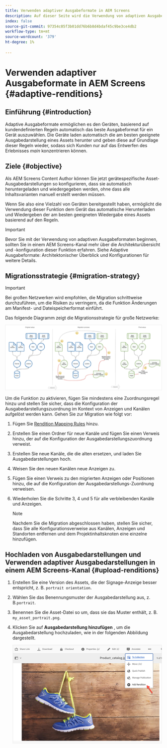 ```yaml
---
title: Verwenden adaptiver Ausgabeformate in AEM Screens
description: Auf dieser Seite wird die Verwendung von adaptiven Ausgabeformaten in AEM Screens beschrieben.
index: false
source-git-commit: 97354c05f3b01dd76b6b8d4bdaf45c9be3ce4db2
workflow-type: tm+mt
source-wordcount: '379'
ht-degree: 1%

---
```


# Verwenden adaptiver Ausgabeformate in AEM Screens {#adaptive-renditions}

## Einführung {#introduction}

Adaptive Ausgabeformate ermöglichen es den Geräten, basierend auf kundendefinierten Regeln automatisch das beste Ausgabeformat für ein Gerät auszuwählen. Die Geräte laden automatisch die am besten geeignete Ausgabedarstellung eines Assets herunter und geben diese auf Grundlage dieser Regeln wieder, sodass sich Kunden nur auf das Entwerfen des Erlebnisses *main* konzentrieren können.

## Ziele {#objective}

Als AEM Screens Content Author können Sie jetzt gerätespezifische Asset-Ausgabedarstellungen so konfigurieren, dass sie automatisch heruntergeladen und wiedergegeben werden, ohne dass alle Inhaltsvarianten manuell erstellt werden müssen.

Wenn Sie also eine Vielzahl von Geräten bereitgestellt haben, ermöglicht die Verwendung dieser Funktion dem Gerät das automatische Herunterladen und Wiedergeben der am besten geeigneten Wiedergabe eines Assets basierend auf den Regeln.

>[!IMPORTANT]
>Bevor Sie mit der Verwendung von adaptiven Ausgabeformaten beginnen, sollten Sie in einem AEM Screens-Kanal mehr über die Architekturübersicht und -konfiguration dieser Funktion erfahren. Siehe Adaptive Ausgabeformate: Architektonischer Überblick und Konfigurationen für weitere Details.

## Migrationsstrategie {#migration-strategy}

>[!IMPORTANT]
>Bei großen Netzwerken wird empfohlen, die Migration schrittweise durchzuführen, um die Risiken zu verringern, da die Funktion Änderungen am Manifest- und Dateispeicherformat einführt.

Das folgende Diagramm zeigt die Migrationsstrategie für große Netzwerke:

![Bild](/help/user-guide/assets/adaptive-renditions/migration-strategy1.png)

Um die Funktion zu aktivieren, fügen Sie mindestens eine Zuordnungsregel hinzu und stellen Sie sicher, dass die Konfiguration der Ausgabedarstellungszuordnung im Kontext von Anzeigen und Kanälen aufgelöst werden kann. Gehen Sie zur Migration wie folgt vor:

1. Fügen Sie [Rendition Mapping Rules](/help/user-guide/adaptive-renditions.md) hinzu.
1. Erstellen Sie einen Ordner für neue Kanäle und fügen Sie einen Verweis hinzu, der auf die Konfiguration der Ausgabedarstellungszuordnung verweist.
1. Erstellen Sie neue Kanäle, die die alten ersetzen, und laden Sie Ausgabedarstellungen hoch.
1. Weisen Sie den neuen Kanälen neue Anzeigen zu.
1. Fügen Sie einen Verweis zu den migrierten Anzeigen oder Positionen hinzu, die auf die Konfiguration der Ausgabedarstellungs-Zuordnung verweisen.
1. Wiederholen Sie die Schritte 3, 4 und 5 für alle verbleibenden Kanäle und Anzeigen.

   >[!NOTE]
   >Nachdem Sie die Migration abgeschlossen haben, stellen Sie sicher, dass Sie alle Konfigurationsverweise aus Kanälen, Anzeigen und Standorten entfernen und dem Projektinhaltsknoten eine einzelne hinzufügen.


## Hochladen von Ausgabedarstellungen und Verwenden adaptiver Ausgabedarstellungen in einem AEM Screens-Kanal {#upload-renditions}

1. Erstellen Sie eine Version des Assets, die der Signage-Anzeige besser entspricht, z. B. `portrait orientation`.

1. Wählen Sie das Benennungsmuster der Ausgabedarstellung aus, z. B.`portrait`.

1. Benennen Sie die Asset-Datei so um, dass sie das Muster enthält, z. B. `my_asset_portrait.png`.

1. Klicken Sie auf **Ausgabedarstellung hinzufügen** , um die Ausgabedarstellung hochzuladen, wie in der folgenden Abbildung dargestellt.

   ![Bild](/help/user-guide/assets/adaptive-renditions/add-rendition.png)